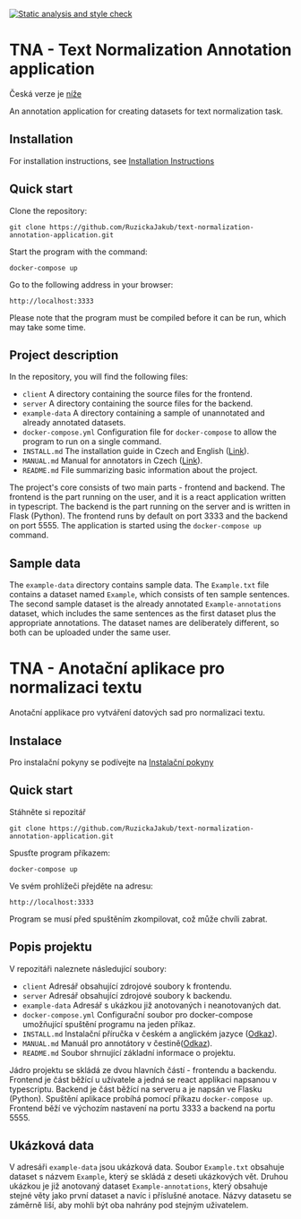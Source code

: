 [![Static analysis and style check](https://github.com/RuzickaJakub/text-normalization-annotation-application/actions/workflows/pylint.yml/badge.svg)](https://github.com/RuzickaJakub/text-normalization-annotation-application/actions/workflows/pylint.yml)

# TNA - Text Normalization Annotation application

Česká verze je [níže](#tna---anotační-aplikace-pro-normalizaci-textu)

An annotation application for creating datasets for text normalization task.

## Installation

For installation instructions, see [Installation Instructions](./INSTALL.md)

## Quick start

Clone the repository:

```
git clone https://github.com/RuzickaJakub/text-normalization-annotation-application.git
```

Start the program with the command:

```
docker-compose up
```

Go to the following address in your browser:

```
http://localhost:3333
```

Please note that the program must be compiled before it can be run, which may take some time.

## Project description

In the repository, you will find the following files:

- `client` 
    A directory containing the source files for the frontend.
- `server`
    A directory containing the source files for the backend.
- `example-data`
    A directory containing a sample of unannotated and already annotated datasets.
- `docker-compose.yml`
    Configuration file for `docker-compose` to allow the program to run on a single command.
- `INSTALL.md`
    The installation guide in Czech and English ([Link](./INSTALL.md)).
- `MANUAL.md`
    Manual for annotators in Czech ([Link](./MANUAL.md)).
- `README.md`
    File summarizing basic information about the project.
    
The project's core consists of two main parts - frontend and backend. The frontend is the part running on the user, and it is a react application written in typescript. The backend is the part running on the server and is written in Flask (Python). The frontend runs by default on port 3333 and the backend on port 5555. The application is started using the `docker-compose up` command.

## Sample data

The `example-data` directory contains sample data. The `Example.txt` file contains a dataset named `Example`, which consists of ten sample sentences. The second sample dataset is the already annotated `Example-annotations` dataset, which includes the same sentences as the first dataset plus the appropriate annotations. The dataset names are deliberately different, so both can be uploaded under the same user.

# TNA - Anotační aplikace pro normalizaci textu

Anotační applikace pro vytváření datových sad pro normalizaci textu.

## Instalace

Pro instalační pokyny se podívejte na [Instalační pokyny](./INSTALL.md)

## Quick start

Stáhněte si repozitář

```
git clone https://github.com/RuzickaJakub/text-normalization-annotation-application.git
```

Spusťte program příkazem:

```
docker-compose up
```

Ve svém prohlížeči přejděte na adresu:

```
http://localhost:3333
```

Program se musí před spuštěním zkompilovat, což může chvíli zabrat.

## Popis projektu

V repozitáři naleznete následující soubory:

- `client` 
    Adresář obsahující zdrojové soubory k frontendu.
- `server`
    Adresář obsahující zdrojové soubory k backendu.
- `example-data`
    Adresář s ukázkou již anotovaných i neanotovaných dat.
- `docker-compose.yml`
    Configurační soubor pro docker-compose umožňující spuštění programu na jeden příkaz.
- `INSTALL.md`
    Instalační příručka v českém a anglickém jazyce ([Odkaz](./INSTALL.md)). 
- `MANUAL.md`
    Manuál pro annotátory v čestině([Odkaz](./MANUAL.md)).
- `README.md`
    Soubor shrnující základní informace o projektu.
    
Jádro projektu se skládá ze dvou hlavních částí - frontendu a backendu. Frontend je část běžící u užívatele a jedná se react applikaci napsanou v typescriptu. Backend je část běžící na serveru a je napsán ve Flasku (Python). Spuštění aplikace probíhá pomocí příkazu `docker-compose up`. Frontend běží ve výchozím nastavení na portu 3333 a backend na portu 5555.

## Ukázková data

V adresáři `example-data` jsou ukázková data. Soubor `Example.txt` obsahuje dataset s názvem `Example`, který se skládá z deseti ukázkových vět. Druhou ukázkou je již anotovaný dataset `Example-annotations`, který obsahuje stejné věty jako první dataset a navíc i příslušné anotace. Názvy datasetu se záměrně liší, aby mohli být oba nahrány pod stejným uživatelem.
